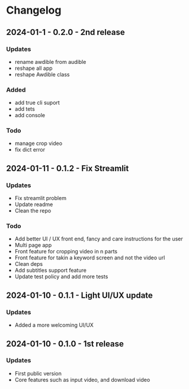 # Changelog

## 2024-01-1 - 0.2.0 - 2nd release

### Updates
- rename awdible from audible
- reshape all app 
- reshape Awdible class

### Added
- add true cli suport 
- add tets
- add console 

### Todo
- manage crop video 
- fix dict error

## 2024-01-11 - 0.1.2 - Fix Streamlit 

### Updates
- Fix streamlit problem
- Update readme 
- Clean the repo

### Todo
- Add better UI / UX front end, fancy and care instructions for the user
- Multi page app 
- Front feature for cropping video in n parts
- Front feature for takin a keyword screen and not the video url 
- Clean deps 
- Add subtitles support feature
- Update test policy and add more tests

## 2024-01-10 - 0.1.1 - Light UI/UX update

### Updates
- Added a more welcoming UI/UX

## 2024-01-10 - 0.1.0 - 1st release

### Updates
- First public version
- Core features such as input video, and download video

